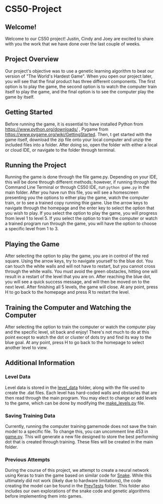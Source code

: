 # CS50-Project

## Welcome!

Welcome to our CS50 project! Justin, Cindy and Joey are excited to share with you the work that we have done over the last couple of weeks. 

## Project Overview 

Our project's objective was to use a genetic learning algorithm to beat our version of "The World's Hardest Game". When you open our project later, you will see that the final product has three different components. The first option is to play the game, the second option is to watch the computer train itself to play the game, and the final option is to see the computer play the game by itself. 

## Getting Started 

Before running the game, it is essential to have installed Python from https://www.python.org/downloads/ , Pygame from https://www.pygame.org/wiki/GettingStarted. Then, t get started with the game itself, download the zip file onto your local computer and unzip the included files into a folder. After doing so, open the folder with either a local or cloud IDE, or navigate to the folder through terminal. 

## Running the Project 

Running the game is done through the file game.py. Depending on your IDE, this will be done through different methods; however, if running through the Command Line Terminal or through CS50 IDE, run `python game.py` in the main folder. After you have run this file, you will see a homescreen presenting you the options to either play the game, watch the computer train, or to see a trained copy running thie game. Use the arrow keys to navigate through the homepage and the enter key to select the option that you wish to play. If you select the option to play the game, you will progress from level 1 to level 5. If you select the option to train the computer or watch a trained program run through the game, you will have the option to choose a specific level from 1 to 3. 

## Playing the Game 

After selecting the option to play the game, you are in control of the red square. Using the arrow keys, try to navigate yourself to the blue dot. You can touch the white walls and will not have to restart, but you cannot cross through the white walls. You must avoid the green obstacles, hitting one will result in a restart of the level that you are on. After reaching the blue dot, you will see a quick success message, and will then be moved on to the next level. After finishing all 5 levels, the game will close. At any point, press H to go back to the homepage and press R to restart the level. 

## Training the Computer and Watching the Computer 

After selecting the option to train the computer or watch the computer play and the specific level, sit back and enjoy! There's not much to do at this point except to watch the dot or cluster of dots try and find its way to the blue goal. At any point, press H to go back to the homepage to select another level to view. 

## Additional Information
### Level Data
Level data is stored in the [level_data](https://github.com/jye-1243/CS50-Project/tree/main/level_data) folder, along with the file used to create the .dat files. Each level has hard-coded walls and obstacles that are then read through the main program. You may elect to change or add levels to the game, which can be done by modifying the [make_levels.py](https://github.com/jye-1243/CS50-Project/blob/main/level_data/make_levels.py) file. 

### Saving Training Data
Currently, running the computer training gamemode does not save the train model to a specific file. To change this, you can uncomment line 453 in [game.py](https://github.com/jye-1243/CS50-Project/blob/main/game.py). This will generate a new file designed to store the best performing dot that is created through training. These files will be created in the main folder.

### Previous Attempts
During the course of this project, we attempt to create a neural network using Keras to train the game based on similar code for [Snake](https://github.com/maurock/snake-ga). While this ultimately did not work (likely due to hardware limitations), the code creating the model can be found in the [PrevTests](https://github.com/jye-1243/CS50-Project/tree/main/PrevTests) folder. This folder also includes our own explorations of the snake code and genetic algorithms before implementing them into games.




